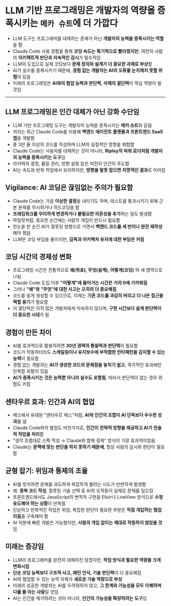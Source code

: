 # LLM 기반 프로그래밍은 개발자의 역량을 증폭시키는 `메카 슈트`에 더 가깝다


* LLM 도구는 프로그래머를 대체하는 존재가 아닌 **개발자의 능력을 증폭시키는 역할**을 함
* Claude Code 사용 경험을 통해 **코딩 속도는 획기적으로 빨라졌지만**, 여전히 사람의 **아키텍트적 판단과 지속적인 감시**가 필수적임
* LLM의 도입으로 실제 코딩보다 **문제 정의와 설계가 더 중요한 과제로 부상**함
* AI가 실수를 증폭시키기 때문에, **경험 없는 개발자는 AI의 오류를 눈치채지 못할 위험**이 있음
* 미래의 프로그래밍은 **AI와의 협업 능력과 판단력, 삭제의 결단력**이 핵심 역량이 될 것임

---

LLM 프로그래밍은 인간 대체가 아닌 강화 수단임
---------------------------

* LLM 기반 프로그래밍 도구는 개발자의 능력을 증폭시키는 **메카 슈트**와 같음
* 저자는 최근 Claude Code를 이용해 **백엔드 에이전트 플랫폼과 프론트엔드 SaaS 앱**을 개발함
* 총 3만 줄 이상의 코드를 작성하며 LLM의 실질적인 영향을 체험함
* Claude Code는 사용자를 대체하는 것이 아니라, **Ripley의 파워 로더처럼 개발자의 능력을 증폭시키는 도구**임
* 아키텍처 결정, 품질 관리, 방향 설정 등은 여전히 인간이 주도함
* AI는 속도와 반복 작업에서 유리하지만, **방향을 잘못 잡으면 치명적인 결과**로 이어짐

Vigilance: AI 코딩은 끊임없는 주의가 필요함
------------------------------

* Claude Code는 가끔 **이상한 결정**을 내리기도 하며, 테스트를 통과시키기 위해 근본 문제를 무시하거나 하드코딩을 함
* **프레임워크를 무리하게 변경하거나 불필요한 의존성을 추가**하는 일도 발생함
* 파일럿처럼, 중요한 순간에는 사람의 개입이 반드시 필요함
* 한눈을 판 순간 AI가 잘못된 방향으로 가면서 **백엔드 코드를 세 번이나 완전 재작성**해야 했음
* LLM은 코딩 부담을 줄이지만, **감독과 아키텍처 유지에 대한 부담은 커짐**

코딩 시간의 경제성 변화
-------------

* 프로그래밍 시간은 전통적으로 **왜(목표), 무엇(설계), 어떻게(코딩)** 의 세 영역으로 나뉨
* Claude Code 도입 이후 **"어떻게"에 들어가는 시간은 거의 0에 가까워짐**
* 그러나 **"왜"와 "무엇"에 대한 사고는 오히려 더 중요해짐**
* 코드를 쉽게 생성할 수 있으므로, 이제는 **기존 코드를 과감히 버리고 더 나은 접근을 택할 용기**가 필요함
* 이 결단력은 아직 많은 개발자에게 익숙하지 않으며, **구현 시간보다 설계 판단력이 더 중요한 시대**가 됨

경험이 만든 차이
---------

* AI를 효과적으로 활용하려면 **30년 경력의 통찰력과 판단력**이 필요함
* 코드가 작동하더라도 **스케일링이나 유지보수에 부적합한 안티패턴을 감지할 수 있는 능력**이 중요함
* 경험 없는 개발자는 **AI가 생성한 코드의 문제점을 놓치기 쉽고**, 즉각적인 효과에만 만족할 위험이 있음
* **AI가 증폭시키는 것은 능력뿐 아니라 실수도 포함됨**, 따라서 판단력이 없는 경우 위험도 커짐

센타우르 효과: 인간과 AI의 협업
-------------------

* 체스에서 유래된 "센타우르 체스"처럼, **AI와 인간의 조합이 AI 단독보다 우수한 성과**를 냄
* Claude Code와의 협업도 마찬가지로, **인간이 전략적 방향을 제공하고 AI가 전술적 작업을 처리**함
* "생각 흐름대로 스펙 작성 → Claude와 함께 정제" 방식이 가장 효과적이었음
* Claude는 **문맥에 맞는 판단을 하지 못하기 때문에**, 항상 사람의 감시와 판단이 필요함

균형 잡기: 위임과 통제의 조율
-----------------

* AI를 방치하면 문제를 과도하게 복잡하게 풀려는 시도가 빈번하게 발생함
* 예: **중복 코드 작성**, 잘못된 기술 선택 등 AI의 오작동이 실제로 문제를 일으킴
* 프론트엔드에서도 JavaScript의 변칙적 구현을 Elixir나 LiveView 방식으로 **수정 유도해야 하는 상황**이 반복됨
* 단순하고 반복적인 작업은 위임, 복잡한 판단이 필요한 부분은 **직접 개입하는 협업 리듬**을 구축해야 함
* AI 덕분에 빠른 개발은 가능했지만, **사람의 개입 없이는 제대로 작동하지 않았을 것**임

미래는 증강임
-------

* LLM이 프로그래머를 완전히 대체하진 않겠지만, **작업 방식과 필요한 역량을 크게 변화시킴**
* **단순 코딩 능력보다 구조적 사고, 패턴 인식, 기술 판단력**이 더 중요해짐
* AI와 협업할 수 있는 능력 자체가 **새로운 기술 역량으로 부상**
* 미래의 성공한 개발자는 AI를 두려워하지 않고, **그 한계와 가능성을 모두 이해하며 다룰 줄 아는 사람**일 것임
* AI는 인간을 제거하려는 것이 아니라, **인간의 가능성을 확장하려는 도구**임
